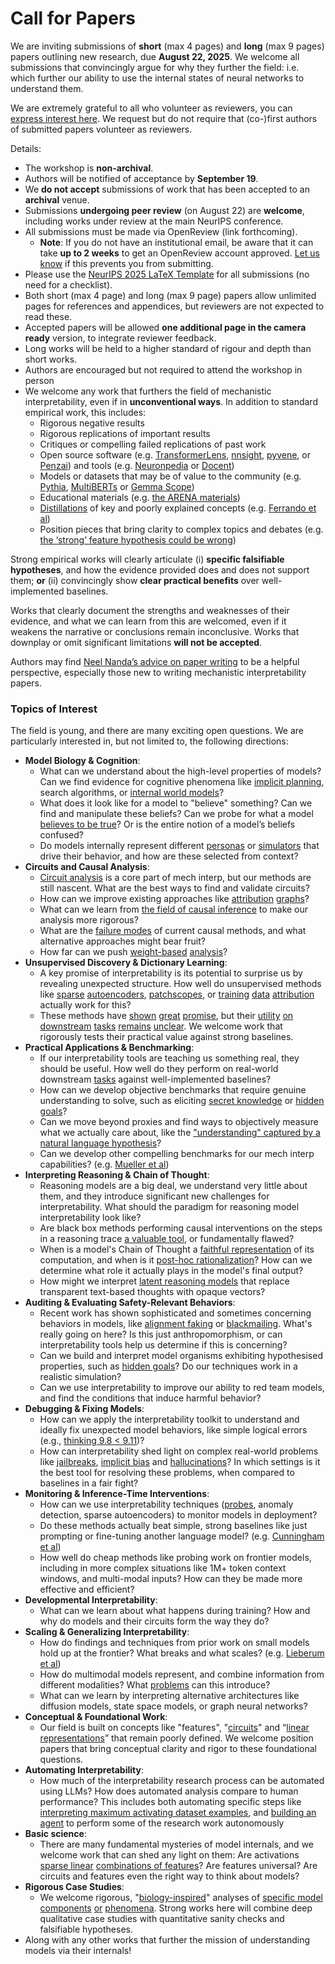 # Call for Papers
We are inviting submissions of **short** (max 4 pages) and **long** (max 9 pages) papers outlining new research, due **August 22, 2025**. We welcome all submissions that convincingly argue for why they further the field: i.e. which further our ability to use the internal states of neural networks to understand them. 

We are extremely grateful to all who volunteer as reviewers, you can [express interest here](https://www.google.com/url?q=https://docs.google.com/forms/d/e/1FAIpQLSdiw1SJllzoTz_nqzDTzTOGb9DV3W_truQyh-WvYj_QGIi7Mg/viewform?usp%3Ddialog&sa=D&source=editors&ust=1753859526579031&usg=AOvVaw3h6AkwTlpNT1l0mE_Ov5t2). We request but do not require that (co-)first authors of submitted papers volunteer as reviewers. 

Details: 
* The workshop is **non-archival**.
* Authors will be notified of acceptance by **September 19**.
* We **do not accept** submissions of work that has been accepted to an **archival** venue.
* Submissions **undergoing peer review** (on August 22) are **welcome**, including works under review at the main NeurIPS conference.
* All submissions must be made via OpenReview (link forthcoming).
  * **Note**: If you do not have an institutional email, be aware that it can take **up to 2 weeks** to get an OpenReview account approved. [Let us know](mailto:neurips2025@mechinterpworkshop.com) if this prevents you from submitting.
* Please use the [NeurIPS 2025 LaTeX Template](https://www.google.com/url?q=https://media.neurips.cc/Conferences/NeurIPS2025/Styles.zip&sa=D&source=editors&ust=1753859526581560&usg=AOvVaw3GTsF05E6WzzIoj48J9I4c) for all submissions (no need for a checklist).
* Both short (max 4 page) and long (max 9 page) papers allow unlimited pages for references and appendices, but reviewers are not expected to read these.
* Accepted papers will be allowed **one additional page in the camera ready** version, to integrate reviewer feedback.
* Long works will be held to a higher standard of rigour and depth than short works.
* Authors are encouraged but not required to attend the workshop in person
* We welcome any work that furthers the field of mechanistic interpretability, even if in **unconventional ways**. In addition to standard empirical work, this includes:
  * Rigorous negative results
  * Rigorous replications of important results
  * Critiques or compelling failed replications of past work
  * Open source software (e.g. [TransformerLens](https://www.google.com/url?q=https://github.com/neelnanda-io/TransformerLens&sa=D&source=editors&ust=1753859526584226&usg=AOvVaw32IM4eMf3xM6Iee1A9UFUp), [nnsight](https://www.google.com/url?q=https://github.com/ndif-team/nnsight&sa=D&source=editors&ust=1753859526584400&usg=AOvVaw2opopdMmbyI7Tt5BO-gmgC), [pyvene](https://www.google.com/url?q=https://github.com/stanfordnlp/pyvene/tree/main/pyvene/models/mlp&sa=D&source=editors&ust=1753859526584571&usg=AOvVaw2pjx1os4EnQqbMlca-hazS), or [Penzai](https://www.google.com/url?q=https://github.com/google-deepmind/penzai&sa=D&source=editors&ust=1753859526584759&usg=AOvVaw1wI-7X1xLAaYPqpjUdBgy1)) and tools (e.g. [Neuronpedia](https://www.google.com/url?q=http://neuronpedia.org&sa=D&source=editors&ust=1753859526584947&usg=AOvVaw1QLmV0gas3PikNoDn_onFe) or [Docent](https://www.google.com/url?q=https://transluce.org/introducing-docent&sa=D&source=editors&ust=1753859526585127&usg=AOvVaw2-gM5Tcqi9skgDc8GjeXp4))
  * Models or datasets that may be of value to the community (e.g. [Pythia](https://www.google.com/url?q=https://arxiv.org/abs/2304.01373&sa=D&source=editors&ust=1753859526585484&usg=AOvVaw1z3mCInl0uXXhY9mgHbYGe), [MultiBERTs](https://www.google.com/url?q=https://arxiv.org/abs/2106.16163&sa=D&source=editors&ust=1753859526585639&usg=AOvVaw1fGFhe_aXC5HyHPTcT6Su-) or [Gemma Scope](https://www.google.com/url?q=https://arxiv.org/abs/2408.05147&sa=D&source=editors&ust=1753859526585812&usg=AOvVaw0DogpxA3harRtkiIqKq0U4))
  * Educational materials (e.g. [the ARENA materials](https://www.google.com/url?q=https://arena3-chapter1-transformer-interp.streamlit.app/&sa=D&source=editors&ust=1753859526586144&usg=AOvVaw0SQ_x6LPGtjOObaXepIBxw))
  * [Distillations](https://www.google.com/url?q=https://distill.pub/2017/research-debt/&sa=D&source=editors&ust=1753859526586343&usg=AOvVaw2xNqSEMXbq6sSAnXuaeoHl) of key and poorly explained concepts (e.g. [Ferrando et al](https://www.google.com/url?q=https://arxiv.org/abs/2405.00208&sa=D&source=editors&ust=1753859526586611&usg=AOvVaw3T8HMelCcj5sKM0fG7LwEQ))
  * Position pieces that bring clarity to complex topics and debates (e.g. [the ‘strong’ feature hypothesis could be wrong](https://www.google.com/url?q=https://www.alignmentforum.org/posts/tojtPCCRpKLSHBdpn/the-strong-feature-hypothesis-could-be-wrong&sa=D&source=editors&ust=1753859526587117&usg=AOvVaw30cts4S35y9WIPpmjzBpWY))

Strong empirical works will clearly articulate (i) **specific falsifiable hypotheses**, and how the evidence provided does and does not support them; **or** (ii) convincingly show **clear practical benefits** over well-implemented baselines. 

Works that clearly document the strengths and weaknesses of their evidence, and what we can learn from this are welcomed, even if it weakens the narrative or conclusions remain inconclusive. Works that downplay or omit significant limitations **will not be accepted**. 

Authors may find [Neel Nanda’s advice on paper writing](https://www.google.com/url?q=https://www.alignmentforum.org/posts/eJGptPbbFPZGLpjsp/highly-opinionated-advice-on-how-to-write-ml-papers&sa=D&source=editors&ust=1753859526589272&usg=AOvVaw0TCzjTjmGXReAiSh9HNlLs) to be a helpful perspective, especially those new to writing mechanistic interpretability papers. 
### Topics of Interest
The field is young, and there are many exciting open questions. We are particularly interested in, but not limited to, the following directions: 
* **Model Biology & Cognition**:
  * What can we understand about the high-level properties of models? Can we find evidence for cognitive phenomena like [implicit planning](https://www.google.com/url?q=https://transformer-circuits.pub/2025/attribution-graphs/biology.html%23dives-poems&sa=D&source=editors&ust=1753859526590949&usg=AOvVaw3sljrECbHxS2iFs7AnMnIj), search algorithms, or [internal world models](https://www.google.com/url?q=https://arxiv.org/abs/2210.13382&sa=D&source=editors&ust=1753859526591206&usg=AOvVaw22q79xzY08S79ZrcFN5VLi)?
  * What does it look like for a model to "believe" something? Can we find and manipulate these beliefs? Can we probe for what a model [believes to be true](https://www.google.com/url?q=https://arxiv.org/abs/2310.06824&sa=D&source=editors&ust=1753859526591831&usg=AOvVaw2Soznb7EgCx-7vJLuJOwQv)? Or is the entire notion of a model’s beliefs confused?
  * Do models internally represent different [personas](https://www.google.com/url?q=https://arxiv.org/abs/2406.12094&sa=D&source=editors&ust=1753859526592230&usg=AOvVaw0Wity3x8k2gwN-qwDJk57Y) or [simulators](https://www.google.com/url?q=https://www.nature.com/articles/s41586-023-06647-8&sa=D&source=editors&ust=1753859526592395&usg=AOvVaw2SCN7eRHpr7E5_VDXiOZyI) that drive their behavior, and how are these selected from context?
* **Circuits and Causal Analysis**:
  * [Circuit analysis](https://www.google.com/url?q=https://distill.pub/2020/circuits/zoom-in/&sa=D&source=editors&ust=1753859526592865&usg=AOvVaw15DBruMVq-iJYhHYFFSmy2) is a core part of mech interp, but our methods are still nascent. What are the best ways to find and validate circuits?
  * How can we improve existing approaches like [attribution](https://www.google.com/url?q=https://arxiv.org/abs/2406.11944&sa=D&source=editors&ust=1753859526593375&usg=AOvVaw3_lqLGuSaD87JZC4XF9Ito) [graphs](https://www.google.com/url?q=https://transformer-circuits.pub/2025/attribution-graphs/methods.html&sa=D&source=editors&ust=1753859526593524&usg=AOvVaw0PkzEZ1WU7Kep0LKrYpKR6)?
  * What can we learn from [the field of causal inference](https://www.google.com/url?q=https://arxiv.org/abs/2407.04690&sa=D&source=editors&ust=1753859526593832&usg=AOvVaw0j9j3CkZzM_qIG3oTQNBnk) to make our analysis more rigorous?
  * What are the [failure modes](https://www.google.com/url?q=https://arxiv.org/abs/2307.15771&sa=D&source=editors&ust=1753859526594127&usg=AOvVaw14G8Q1dOAa6jutZjqjHs4e) of current causal methods, and what alternative approaches might bear fruit?
  * How far can we push [weight-based](https://www.google.com/url?q=https://arxiv.org/abs/2301.05217&sa=D&source=editors&ust=1753859526594446&usg=AOvVaw0VAnb_xuwynC1mX0RRAjh6) [analysis](https://www.google.com/url?q=https://arxiv.org/abs/2410.08417&sa=D&source=editors&ust=1753859526594568&usg=AOvVaw3AdL3eMxxEQCbJV0YXeO_g)?
* **Unsupervised Discovery & Dictionary Learning**:
  * A key promise of interpretability is its potential to surprise us by revealing unexpected structure. How well do unsupervised methods like [sparse](https://www.google.com/url?q=https://arxiv.org/abs/2103.15949&sa=D&source=editors&ust=1753859526595499&usg=AOvVaw208y_lVg9Q4tG_bjsmn6lQ) [autoencoders](https://www.google.com/url?q=https://transformer-circuits.pub/2023/monosemantic-features&sa=D&source=editors&ust=1753859526595707&usg=AOvVaw2GWlwlKLNLcfKi-lG7u0XB), [patch](https://www.google.com/url?q=https://arxiv.org/abs/2401.06102&sa=D&source=editors&ust=1753859526595871&usg=AOvVaw3lgLw029RQAenjsizvYEVL)[scopes](https://www.google.com/url?q=https://arxiv.org/abs/2403.10949v2&sa=D&source=editors&ust=1753859526595964&usg=AOvVaw3eDWNmyP3gSA9Qfnu8iszC), or [training](https://www.google.com/url?q=https://proceedings.mlr.press/v70/koh17a?ref%3Dhttps://githubhelp.com&sa=D&source=editors&ust=1753859526596124&usg=AOvVaw0sqqaIDneozZcUYyVtFBto) [data](https://www.google.com/url?q=https://arxiv.org/abs/2308.03296&sa=D&source=editors&ust=1753859526596241&usg=AOvVaw3ko_XVtBzUEircuUOyOtNe) [attribution](https://www.google.com/url?q=https://arxiv.org/abs/2205.11482&sa=D&source=editors&ust=1753859526596421&usg=AOvVaw2zx-dQcDRhFV8kQ4agFiEh) actually work for this?
  * These methods have [shown](https://www.google.com/url?q=https://transformer-circuits.pub/2024/scaling-monosemanticity/index.html&sa=D&source=editors&ust=1753859526596833&usg=AOvVaw1cQDnoZtOng8ayUN0ZXgRr) [great](https://www.google.com/url?q=https://transformer-circuits.pub/2025/attribution-graphs/biology.html&sa=D&source=editors&ust=1753859526597021&usg=AOvVaw00mQpv0dnw3JntWX7ltkDB) [promise](https://www.google.com/url?q=https://arxiv.org/abs/2503.10965&sa=D&source=editors&ust=1753859526597172&usg=AOvVaw1jd4L4_XXmPr4dWMxkw6QL), but their [utility](https://www.google.com/url?q=https://arxiv.org/abs/2502.16681&sa=D&source=editors&ust=1753859526597381&usg=AOvVaw07KJotXwa2NcwPU6UlEoot) [on](https://www.google.com/url?q=https://www.tilderesearch.com/blog/sieve&sa=D&source=editors&ust=1753859526597536&usg=AOvVaw2fR0kW73vB8QfjCXvvMsgc) [downstream](https://www.google.com/url?q=https://arxiv.org/abs/2501.17148&sa=D&source=editors&ust=1753859526597697&usg=AOvVaw1Gy_6cZtEFtVPQO-HeEpfa) [tasks](https://www.google.com/url?q=https://transformer-circuits.pub/2024/features-as-classifiers/index.html&sa=D&source=editors&ust=1753859526597905&usg=AOvVaw2U_bATIPRyakOBEgNTpcmA) [remains](https://www.google.com/url?q=https://arxiv.org/abs/2502.04382&sa=D&source=editors&ust=1753859526598037&usg=AOvVaw0xZ8nDgag3UIEAlON71_-g) [unclear](https://www.google.com/url?q=https://www.alignmentforum.org/posts/4uXCAJNuPKtKBsi28/negative-results-for-saes-on-downstream-tasks&sa=D&source=editors&ust=1753859526598247&usg=AOvVaw3PRB5A5fuw6Te_seW-9OZL). We welcome work that rigorously tests their practical value against strong baselines.
* **Practical Applications & Benchmarking**:
  * If our interpretability tools are teaching us something real, they should be useful. How well do they perform on real-world downstream [tasks](https://www.google.com/url?q=https://www.lesswrong.com/posts/wGRnzCFcowRCrpX4Y/downstream-applications-as-validation-of-interpretability&sa=D&source=editors&ust=1753859526599128&usg=AOvVaw2GkDAW3MTPrbOEebqAvxsD) against well-implemented baselines?
  * How can we develop objective benchmarks that require genuine understanding to solve, such as eliciting [secret knowledge](https://www.google.com/url?q=https://arxiv.org/abs/2505.14352&sa=D&source=editors&ust=1753859526599591&usg=AOvVaw1KlvGKVeaXXLy7FZx2PIFO) or [hidden goals](https://www.google.com/url?q=https://arxiv.org/abs/2503.10965&sa=D&source=editors&ust=1753859526599738&usg=AOvVaw1YLbjwnEOWUjGWo8DKqXQg)?
  * Can we move beyond proxies and find ways to objectively measure what we actually care about, like the ["understanding" captured by a natural language hypothesis](https://www.google.com/url?q=https://arxiv.org/abs/2502.04382&sa=D&source=editors&ust=1753859526600271&usg=AOvVaw0FnsHKDzyKsYFS2cBQqSLf)?
  * Can we develop other compelling benchmarks for our mech interp capabilities? (e.g. [Mueller et al](https://www.google.com/url?q=https://arxiv.org/abs/2504.13151&sa=D&source=editors&ust=1753859526600675&usg=AOvVaw2qT6HZnQGMGNHRTnHDna-h))
* **Interpreting Reasoning & Chain of Thought**:
  * Reasoning models are a big deal, we understand very little about them, and they introduce significant new challenges for interpretability. What should the paradigm for reasoning model interpretability look like?
  * Are black box methods performing causal interventions on the steps in a reasoning trace [a valuable tool](https://www.google.com/url?q=https://arxiv.org/abs/2506.19143&sa=D&source=editors&ust=1753859526601861&usg=AOvVaw0Y0CmNaVx5RFMIslbPgnP3), or fundamentally flawed?
  * When is a model's Chain of Thought a [faithful representation](https://www.google.com/url?q=https://arxiv.org/abs/2305.04388&sa=D&source=editors&ust=1753859526602151&usg=AOvVaw0wQ1X8moGNTUVhkHatR6Fa) of its computation, and when is it [post-hoc rationalization](https://www.google.com/url?q=https://arxiv.org/abs/2503.08679&sa=D&source=editors&ust=1753859526602371&usg=AOvVaw3I0bRshrmammDpzNhJWnXx)? How can we determine what role it actually plays in the model's final output?
  * How might we interpret [latent reasoning models](https://www.google.com/url?q=https://arxiv.org/abs/2412.06769&sa=D&source=editors&ust=1753859526602867&usg=AOvVaw3o4PeF1s6eyAhhd0cCtrUm) that replace transparent text-based thoughts with opaque vectors?
* **Auditing & Evaluating Safety-Relevant Behaviors**:
  * Recent work has shown sophisticated and sometimes concerning behaviors in models, like [alignment faking](https://www.google.com/url?q=https://arxiv.org/abs/2412.14093&sa=D&source=editors&ust=1753859526603556&usg=AOvVaw1OPPM3iPSWTr9RdIc4bK8v) or [blackmailing](https://www.google.com/url?q=https://www.anthropic.com/research/agentic-misalignment&sa=D&source=editors&ust=1753859526603704&usg=AOvVaw073VkcwiF3YZYBBPE2FIye). What's really going on here? Is this just anthropomorphism, or can interpretability tools help us determine if this is concerning?
  * Can we build and interpret model organisms exhibiting hypothesised properties, such as [hidden goals](https://www.google.com/url?q=https://arxiv.org/abs/2503.10965&sa=D&source=editors&ust=1753859526604289&usg=AOvVaw3PuoboHaxEugJZizsrCG_Q)? Do our techniques work in a realistic simulation?
  * Can we use interpretability to improve our ability to red team models, and find the conditions that induce harmful behavior?
* **Debugging & Fixing Models**:
  * How can we apply the interpretability toolkit to understand and ideally fix unexpected model behaviors, like simple logical errors (e.g., [thinking 9.8 < 9.11](https://www.google.com/url?q=https://transluce.org/observability-interface&sa=D&source=editors&ust=1753859526605552&usg=AOvVaw3wlQrqzvXtNzSNdu16Ceii))?
  * How can interpretability shed light on complex real-world problems like [jailbreaks](https://www.google.com/url?q=https://transformer-circuits.pub/2025/attribution-graphs/biology.html%23dives-jailbreak&sa=D&source=editors&ust=1753859526606013&usg=AOvVaw3EdWPpaGb64Z_z4oDqdNSJ), [implicit bias](https://www.google.com/url?q=https://arxiv.org/abs/2506.10922&sa=D&source=editors&ust=1753859526606177&usg=AOvVaw36bDFjbeGrLCMPrnynx8ft) and [hallucinations](https://www.google.com/url?q=https://arxiv.org/abs/2411.14257&sa=D&source=editors&ust=1753859526606322&usg=AOvVaw0HAo-0bCcSVUgLSBaRMnr3)? In which settings is it the best tool for resolving these problems, when compared to baselines in a fair fight?
* **Monitoring & Inference-Time Interventions**:
  * How can we use interpretability techniques ([probes](https://www.google.com/url?q=https://arxiv.org/abs/2102.12452&sa=D&source=editors&ust=1753859526606927&usg=AOvVaw08nW_wT8o2Pb2rXG2sBLFs), anomaly detection, sparse autoencoders) to monitor models in deployment?
  * Do these methods actually beat simple, strong baselines like just prompting or fine-tuning another language model? (e.g. [Cunningham et al](https://www.google.com/url?q=https://alignment.anthropic.com/2025/cheap-monitors/&sa=D&source=editors&ust=1753859526607497&usg=AOvVaw3nLChhSj8C5Ly3AMZRT3_Q))
  * How well do cheap methods like probing work on frontier models, including in more complex situations like 1M+ token context windows, and multi-modal inputs? How can they be made more effective and efficient?
* **Developmental Interpretability**:
  * What can we learn about what happens during training? How and why do models and their circuits form the way they do?
* **Scaling & Generalizing Interpretability**:
  * How do findings and techniques from prior work on small models hold up at the frontier? What breaks and what scales? (e.g. [Lieberum et al](https://www.google.com/url?q=https://arxiv.org/abs/2307.09458&sa=D&source=editors&ust=1753859526609093&usg=AOvVaw0k8AgN8RSMEml9FaGT_CKZ))
  * How do multimodal models represent, and combine information from different modalities? What [problems](https://www.google.com/url?q=https://openreview.net/pdf?id%3DVUhRdZp8ke&sa=D&source=editors&ust=1753859526609422&usg=AOvVaw2ie4RJepR8N8X0oZJJqOXc) can this introduce?
  * What can we learn by interpreting alternative architectures like diffusion models, state space models, or graph neural networks?
* **Conceptual & Foundational Work**:
  * Our field is built on concepts like "features", "[circuits](https://www.google.com/url?q=https://distill.pub/2020/circuits/zoom-in/&sa=D&source=editors&ust=1753859526610093&usg=AOvVaw1SoS4GeqZj11NtgPzd0QzS)" and “[linear representations](https://www.google.com/url?q=https://transformer-circuits.pub/2024/july-update/index.html%23linear-representations&sa=D&source=editors&ust=1753859526610362&usg=AOvVaw2iqsJ83jqq_0hLx7Cl3vmO)” that remain poorly defined. We welcome position papers that bring conceptual clarity and rigor to these foundational questions.
* **Automating Interpretability**:
  * How much of the interpretability research process can be automated using LLMs? How does automated analysis compare to human performance? This includes both automating specific steps like [interpreting maximum activating dataset examples](https://www.google.com/url?q=https://openaipublic.blob.core.windows.net/neuron-explainer/paper/index.html&sa=D&source=editors&ust=1753859526611446&usg=AOvVaw39GJVC1w898khVjBPUZk1T), and [building an agent](https://www.google.com/url?q=https://arxiv.org/abs/2404.14394&sa=D&source=editors&ust=1753859526611647&usg=AOvVaw2uYlN8QtwuxlJyb-BzXrbZ) to perform some of the research work autonomously
* **Basic science**:
  * There are many fundamental mysteries of model internals, and we welcome work that can shed any light on them: Are activations [sparse linear](https://www.google.com/url?q=https://arxiv.org/abs/1601.03764&sa=D&source=editors&ust=1753859526612436&usg=AOvVaw1ArLX22bMF4KfZW9_LSXb2) [combinations of features](https://www.google.com/url?q=https://transformer-circuits.pub/2022/toy_model/index.html&sa=D&source=editors&ust=1753859526612600&usg=AOvVaw09VZ1K1pVS_s7zxL9nNRmg)? Are features universal? Are circuits and features even the right way to think about models?
* **Rigorous Case Studies**:
  * We welcome rigorous, "[biology-inspired](https://www.google.com/url?q=https://distill.pub/2020/circuits/curve-circuits/&sa=D&source=editors&ust=1753859526613316&usg=AOvVaw3XO104YU8AVwBXIWUX-2cL)" analyses of [specific model](https://www.google.com/url?q=https://arxiv.org/abs/2310.04625&sa=D&source=editors&ust=1753859526613505&usg=AOvVaw1KU-SaSZ5k3C85pDjAx-L8) [components](https://www.google.com/url?q=https://transformer-circuits.pub/2024/scaling-monosemanticity/index.html&sa=D&source=editors&ust=1753859526613708&usg=AOvVaw25GW184o_SDW6Ciu-tqAMb) [or](https://www.google.com/url?q=https://arxiv.org/abs/2305.01610&sa=D&source=editors&ust=1753859526613817&usg=AOvVaw2cR5Hi_6dnut0eIa9D2cdi) [phenomena](https://www.google.com/url?q=https://arxiv.org/abs/2306.09346&sa=D&source=editors&ust=1753859526613925&usg=AOvVaw29ugfwPLxJVCO8pvx_3SkK). Strong works here will combine deep qualitative case studies with quantitative sanity checks and falsifiable hypotheses.
* Along with any other works that further the mission of understanding models via their internals!